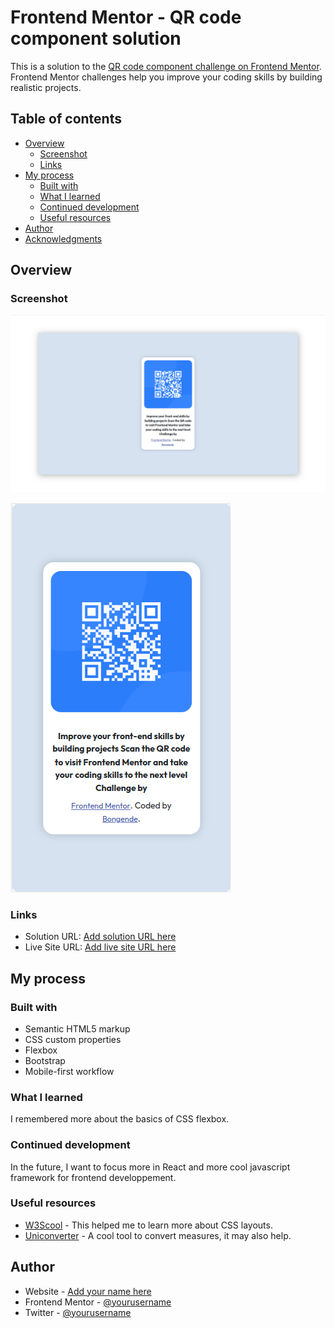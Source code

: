 # Frontend Mentor - QR code component solution

This is a solution to the [QR code component challenge on Frontend Mentor](https://www.frontendmentor.io/challenges/qr-code-component-iux_sIO_H). Frontend Mentor challenges help you improve your coding skills by building realistic projects.

## Table of contents

- [Overview](#overview)
  - [Screenshot](#screenshot)
  - [Links](#links)
- [My process](#my-process)
  - [Built with](#built-with)
  - [What I learned](#what-i-learned)
  - [Continued development](#continued-development)
  - [Useful resources](#useful-resources)
- [Author](#author)
- [Acknowledgments](#acknowledgments)

## Overview

### Screenshot

![1689096492006](image/README-template/1689096492006.png)

![1689097222331](image/README-template/1689097222331.png)

### Links

- Solution URL: [Add solution URL here](https://your-solution-url.com)
- Live Site URL: [Add live site URL here](https://your-live-site-url.com)

## My process

### Built with

- Semantic HTML5 markup
- CSS custom properties
- Flexbox
- Bootstrap
- Mobile-first workflow

### What I learned

I remembered more about the basics of CSS flexbox.

### Continued development

In the future, I want to focus more in React and more cool javascript framework for frontend developpement.

### Useful resources

- [W3Scool](https://www.w3schools.com/css/css_align.asp) - This helped me to learn more about CSS layouts.
- [Uniconverter](https://www.unitconverters.net/typography/centimeter-to-pixel-x.htm) - A cool tool to convert measures, it may also help.

## Author

- Website - [Add your name here](https://www.your-site.com)
- Frontend Mentor - [@yourusername](https://www.frontendmentor.io/profile/yourusername)
- Twitter - [@yourusername](https://www.twitter.com/yourusername)
